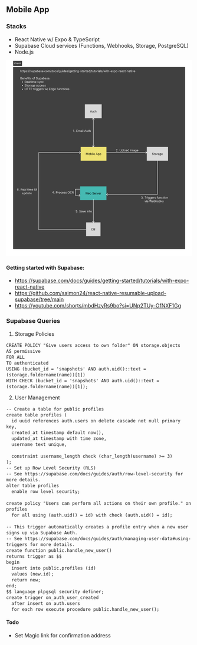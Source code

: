 ## Mobile App

### Stacks

- React Native w/ Expo & TypeScript
- Supabase Cloud services (Functions, Webhooks, Storage, PostgreSQL)
- Node.js

![Architecture](architecture.png)

#### Getting started with Supabase:

- https://supabase.com/docs/guides/getting-started/tutorials/with-expo-react-native
- https://github.com/saimon24/react-native-resumable-upload-supabase/tree/main
- https://youtube.com/shorts/mbdHzyRs9bo?si=UNp2TUy-OfNXF1Gg

### Supabase Queries

1. Storage Policies

```
CREATE POLICY "Give users access to own folder" ON storage.objects
AS permissive
FOR ALL
TO authenticated
USING (bucket_id = 'snapshots' AND auth.uid()::text = (storage.foldername(name))[1])
WITH CHECK (bucket_id = 'snapshots' AND auth.uid()::text = (storage.foldername(name))[1]);
```

2. User Management

```
-- Create a table for public profiles
create table profiles (
  id uuid references auth.users on delete cascade not null primary key,
  created_at timestamp default now(),
  updated_at timestamp with time zone,
  username text unique,

  constraint username_length check (char_length(username) >= 3)
);
-- Set up Row Level Security (RLS)
-- See https://supabase.com/docs/guides/auth/row-level-security for more details.
alter table profiles
  enable row level security;

create policy "Users can perform all actions on their own profile." on profiles
  for all using (auth.uid() = id) with check (auth.uid() = id);

-- This trigger automatically creates a profile entry when a new user signs up via Supabase Auth.
-- See https://supabase.com/docs/guides/auth/managing-user-data#using-triggers for more details.
create function public.handle_new_user()
returns trigger as $$
begin
  insert into public.profiles (id)
  values (new.id);
  return new;
end;
$$ language plpgsql security definer;
create trigger on_auth_user_created
  after insert on auth.users
  for each row execute procedure public.handle_new_user();
```

#### Todo

- Set Magic link for confirmation address
